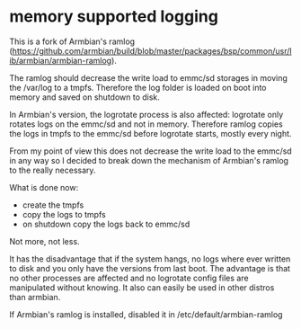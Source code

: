 # memory supported logging

This is a fork of Armbian's ramlog (https://github.com/armbian/build/blob/master/packages/bsp/common/usr/lib/armbian/armbian-ramlog).

The ramlog should decrease the write load to emmc/sd storages in moving the /var/log to a tmpfs.
Therefore the log folder is loaded on boot into memory and saved on shutdown to disk.

In Armbian's version, the logrotate process is also affected:
logrotate only rotates logs on the emmc/sd and not in memory. Therefore ramlog copies the logs in tmpfs to the emmc/sd before logrotate starts, mostly every night.

From my point of view this does not decrease the write load to the emmc/sd in any way so I decided to break down the mechanism of Armbian's ramlog to the really necessary.

What is done now:
- create the tmpfs
- copy the logs to tmpfs
- on shutdown copy the logs back to emmc/sd

Not more, not less.

It has the disadvantage that if the system hangs, no logs where ever written to disk and you only have the versions from last boot.
The advantage is that no other processes are affected and no logrotate config files are manipulated without knowing. It also can easily be used in other distros than armbian.

If Armbian's ramlog is installed, disabled it in /etc/default/armbian-ramlog
